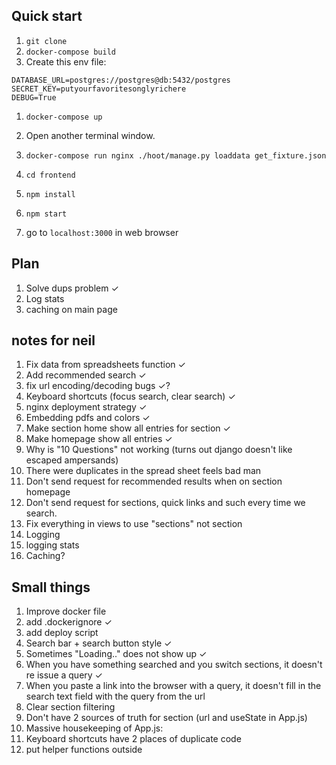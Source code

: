 ## Quick start
1. `git clone `
1. `docker-compose build`
1. Create this env file:
```
DATABASE_URL=postgres://postgres@db:5432/postgres
SECRET_KEY=putyourfavoritesonglyrichere
DEBUG=True
```
1. `docker-compose up`
1. Open another terminal window.
1. `docker-compose run nginx ./hoot/manage.py loaddata get_fixture.json `
 
1. `cd frontend`
1. `npm install`
1. `npm start`
1. go to `localhost:3000` in web browser

## Plan
1. Solve dups problem  ✓
1. Log stats
2. caching on main page


## notes for neil
1. Fix data from spreadsheets function   ✓
2. Add recommended search ✓
3. fix url encoding/decoding bugs ✓?
3. Keyboard shortcuts (focus search, clear search) ✓
4. nginx deployment strategy ✓
1. Embedding pdfs and colors ✓
1. Make section home show all entries for section ✓
1. Make homepage show all entries ✓
1. Why is "10 Questions" not working (turns out django doesn't like escaped ampersands)
1. There were duplicates in the spread sheet feels bad man
1. Don't send request for recommended results when on section homepage
1. Don't send request for sections, quick links and such every time we search.
1. Fix everything in views to use "sections" not section
1. Logging
1. logging stats
1. Caching?

## Small things
1. Improve docker file
2. add .dockerignore ✓
3. add deploy script
4. Search bar + search button style ✓
3. Sometimes "Loading.." does not show up ✓
1. When you have something searched and you switch sections, it doesn't re issue a query ✓
1. When you paste a link into the browser with a query, it doesn't fill in the search text field with the query from the url
1. Clear section filtering 
1. Don't have 2 sources of truth for section (url and useState in App.js)
1. Massive housekeeping of App.js:
  1. Keyboard shortcuts have 2 places of duplicate code
  1. put helper functions outside
